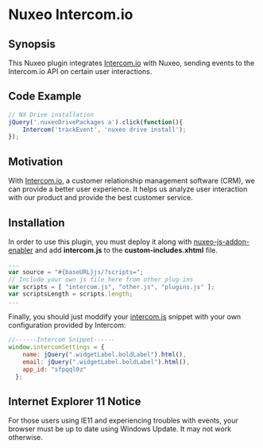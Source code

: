 # Nuxeo Intercom.io

## Synopsis

This Nuxeo plugin integrates [Intercom.io](https://www.intercom.io/) with Nuxeo, sending events to the Intercom.io API on certain user interactions.

## Code Example

``` javascript
// NX Drive installation
jQuery('.nuxeoDrivePackages a').click(function(){
	Intercom('trackEvent', 'nuxeo drive install');
});
```

## Motivation

With [Intercom.io](https://www.intercom.io/), a customer relationship management software (CRM), we can provide a better user experience. It helps us analyze user interaction with our product and provide the best customer service.

## Installation

In order to use this plugin, you must deploy it along with [nuxeo-js-addon-enabler](https://github.com/athento/nuxeo-js-addons-enabler) and add **intercom.js** to the **custom-includes.xhtml** file.

``` javascript
...
var source = "#{baseURL}js/?scripts=";
// Include your own js file here from other plug-ins
var scripts = [ "intercom.js", "other.js", "plugins.js" ];
var scriptsLength = scripts.length;
...
```

Finally, you should just moddify your [intercom.js](src/main/resources/web/nuxeo.war/scripts/intercom.js) snippet with your own configuration provided by Intercom:
``` javascript
//------Intercom Snippet------
window.intercomSettings = {
    name: jQuery(".widgetLabel.boldLabel").html(),
    email: jQuery(".widgetLabel.boldLabel").html(),
    app_id: "sfpqql0z"
  };
```

## Internet Explorer 11 Notice

For those users using IE11 and experiencing troubles with events, your browser must be up to date using Windows Update. It may not work otherwise.

